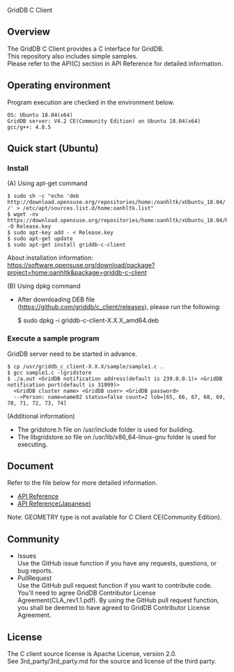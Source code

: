 GridDB C Client

## Overview

The GridDB C Client provides a C interface for GridDB.  
This repository also includes simple samples.  
Please refer to the API(C) section in API Reference for detailed information.

## Operating environment

Program execution are checked in the environment below.

    OS: Ubuntu 18.04(x64)  
    GridDB server: V4.2 CE(Community Edition) on Ubuntu 18.04(x64)
    gcc/g++: 4.8.5

## Quick start (Ubuntu)

### Install

(A) Using apt-get command

    $ sudo sh -c "echo 'deb http://download.opensuse.org/repositories/home:/oanhltk/xUbuntu_18.04/ /' > /etc/apt/sources.list.d/home:oanhltk.list"
    $ wget -nv https://download.opensuse.org/repositories/home:oanhltk/xUbuntu_18.04/Release.key -O Release.key
    $ sudo apt-key add - < Release.key
    $ sudo apt-get update
    $ sudo apt-get install griddb-c-client

  About installation information: 
  https://software.opensuse.org/download/package?project=home:oanhltk&package=griddb-c-client

(B) Using dpkg command
- After downloading DEB file (https://github.com/griddb/c_client/releases), please run the following:

    $ sudo dpkg -i griddb-c-client-X.X.X_amd64.deb

### Execute a sample program
GridDB server need to be started in advance.

    $ cp /usr/griddb_c_client-X.X.X/sample/sample1.c .
    $ gcc sample1.c -lgridstore
    $ ./a.out <GridDB notification address(default is 239.0.0.1)> <GridDB notification port(default is 31999)>
      <GridDB cluster name> <GridDB user> <GridDB password>
      -->Person: name=name02 status=false count=2 lob=[65, 66, 67, 68, 69, 70, 71, 72, 73, 74]

(Additional information)
- The gridstore.h file on /usr/include folder is used for building.  
- The libgridstore.so file on /usr/lib/x86_64-linux-gnu folder is used for executing.  

## Document
  Refer to the file below for more detailed information.  
  - [API Reference](https://griddb.github.io/griddb_nosql/manual/GridDB_API_Reference.html)
  - [API Reference(Japanese)](https://griddb.github.io/griddb_nosql/manual/GridDB_API_Reference_ja.html)

Note: GEOMETRY type is not available for C Client CE(Community Edition).  

## Community
  * Issues  
    Use the GitHub issue function if you have any requests, questions, or bug reports. 
  * PullRequest  
    Use the GitHub pull request function if you want to contribute code.
    You'll need to agree GridDB Contributor License Agreement(CLA_rev1.1.pdf).
    By using the GitHub pull request function, you shall be deemed to have agreed to GridDB Contributor License Agreement.

## License
  The C client source license is Apache License, version 2.0.  
  See 3rd_party/3rd_party.md for the source and license of the third party.
